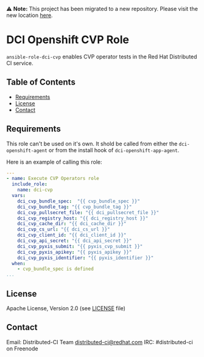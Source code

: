 ⚠️ **Note:** This project has been migrated to a new repository.
Please visit the new location [here](https://github.com/distributedci/ansible-role-dci-cvp).

# DCI Openshift CVP Role

`ansible-role-dci-cvp` enables CVP operator tests in the Red Hat Distributed CI service.

## Table of Contents

- [Requirements](#requirements)
- [License](#license)
- [Contact](#contact)

## Requirements

This role can't be used on it's own.  It shold be called from either the `dci-openshift-agent` or from the install hook of `dci-openshift-app-agent`.

Here is an example of calling this role:
```yaml
---
- name: Execute CVP Operators role
  include_role:
    name: dci-cvp
  vars:
    dci_cvp_bundle_spec:  "{{ cvp_bundle_spec }}"
    dci_cvp_bundle_tag: "{{ cvp_bundle_tag }}"
    dci_cvp_pullsecret_file: "{{ dci_pullsecret_file }}"
    dci_cvp_registry_host: "{{ dci_registry_host }}"
    dci_cvp_cache_dir: "{{ dci_cache_dir }}"
    dci_cvp_cs_url: "{{ dci_cs_url }}"
    dci_cvp_client_id: "{{ dci_client_id }}"
    dci_cvp_api_secret: "{{ dci_api_secret }}"
    dci_cvp_pyxis_submit: "{{ pyxis_cvp_submit }}"
    dci_cvp_pyxis_apikey: "{{ pyxis_apikey }}"
    dci_cvp_pyxis_identifier: "{{ pyxis_identifier }}"
  when:
    - cvp_bundle_spec is defined
...
```

## License

Apache License, Version 2.0 (see [LICENSE](LICENSE) file)

## Contact

Email: Distributed-CI Team <distributed-ci@redhat.com>
IRC: #distributed-ci on Freenode
